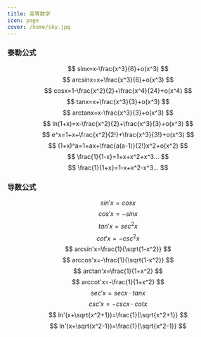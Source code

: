 ```yaml
---
title: 高等数学
icon: page
cover: /home/sky.jpg
---
```


### 泰勒公式

$$
sinx=x-\frac{x^3}{6}+o(x^3)  
$$
$$
arcsinx=x+\frac{x^3}{6}+o(x^3)  
$$
$$
cosx=1-\frac{x^2}{2}+\frac{x^4}{24}+o(x^4)  
$$
$$
tanx=x+\frac{x^3}{3}+o(x^3)  
$$
$$
arctanx=x-\frac{x^3}{3}+o(x^3)  
$$
$$
ln(1+x)=x-\frac{x^2}{2}+\frac{x^3}{3}+o(x^3)  
$$
$$
e^x=1+x+\frac{x^2}{2!}+\frac{x^3}{3!}+o(x^3)  
$$
$$
(1+x)^a=1+ax+\frac{a(a-1)}{2!}x^2+o(x^2)  
$$
$$
\frac{1}{1-x}=1+x+x^2+x^3...  
$$
$$
\frac{1}{1+x}=1-x+x^2-x^3...  
$$

### 导数公式

$$
sin'x=cosx  
$$
$$
cos'x=-sinx  
$$
$$
tan'x=sec^2x  
$$
$$
cot'x=-csc^2x  
$$
$$
arcsin'x=\frac{1}{\sqrt{1-x^2}}  
$$
$$
arccos'x=-\frac{1}{\sqrt{1-x^2}}  
$$
$$
arctan'x=\frac{1}{1+x^2}  
$$
$$
arccot'x=-\frac{1}{1+x^2}  
$$
$$
sec'x=secx\cdot{tanx}  
$$
$$
csc'x=-cscx\cdot{cotx}  
$$
$$
ln'(x+\sqrt{x^2+1})=\frac{1}{\sqrt{x^2+1}}  
$$
$$
ln'(x+\sqrt{x^2-1})=\frac{1}{\sqrt{x^2-1}}
$$
